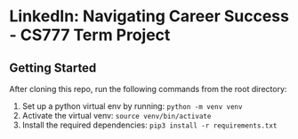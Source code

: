 # LinkedIn: Navigating Career Success - CS777 Term Project

## Getting Started
After cloning this repo, run the following commands from the root directory:

1. Set up a python virtual env by running: `python -m venv venv`
2. Activate the virtual venv: `source venv/bin/activate`
3. Install the required dependencies: `pip3 install -r requirements.txt`

